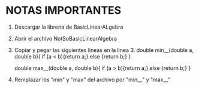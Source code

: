 # NOTAS IMPORTANTES 

1) Descargar la libreria de BasicLinearALgebra
2) Abrir el archivo NotSoBasicLinearAlgebra
3) Copiar y pegar las siguientes lineas en la linea 3.
    double min__(double a, double b){
    if (a < b){return a;}
    else {return b;}
    }

    double max__(double a, double b){
    if (a > b){return a;}
    else {return b;}
    }
4) Remplazar los "min" y "max" del archivo por "min__" y "max__"
